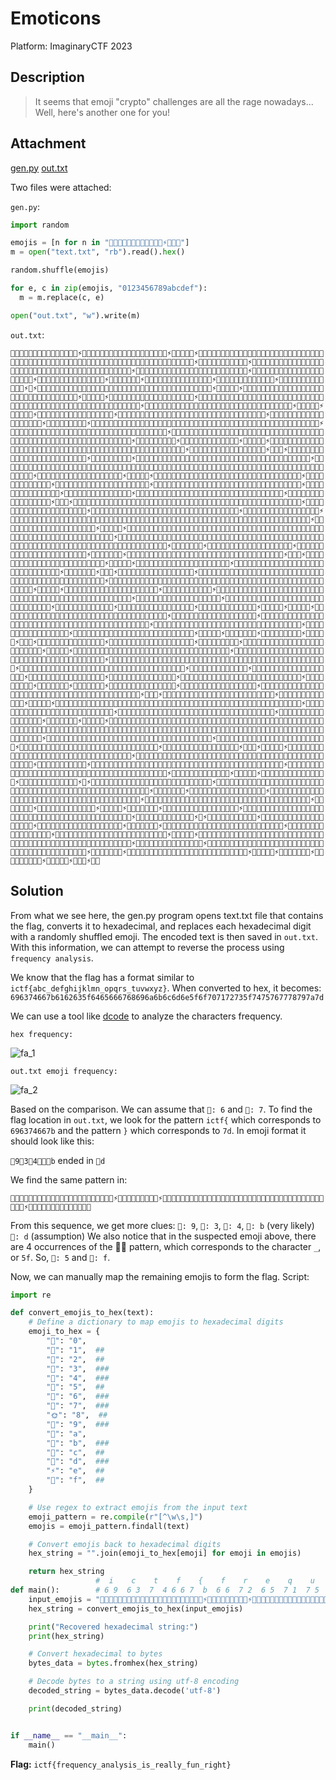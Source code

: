 # Emoticons

Platform: ImaginaryCTF 2023

## Description

> It seems that emoji "crypto" challenges are all the rage nowadays... Well, here's another one for you!

## Attachment
[gen.py](./Challenge/) [out.txt](./Challenge/out.txt)

Two files were attached:

`gen.py`:

```python
import random

emojis = [n for n in "🌸🍔🐳🚀🌞🎉🍦🎈🐶🍕🌺🎸⚡️🦋🌼🎁"]
m = open("text.txt", "rb").read().hex()

random.shuffle(emojis)

for e, c in zip(emojis, "0123456789abcdef"):
  m = m.replace(c, e)

open("out.txt", "w").write(m)
```

`out.txt`:

```text
🎉🌼🎈🍔🎈🌺🍕🎉🎈🐳🎈🌸🎈🌺🎈⚡🍕🌸🎁🚀🎁🐶🎈🦋🎈🚀🍕🌸🎈🌺🎁🐶🎈🎸🎈⚡🎈🌺🍕🍕🎈⚡🎁🐶🎈🦋🍕🌸🎁🐶🍕🌸🎈🍔🎈🐳🎈🚀🎈🌼🍕🐳🍕🌸🎁🚀🎁🐶🎈🦋🍕🎁🎈🌼🎁🐶🎈🍕🍕🎁🎈🦋🍕🐶🎈🌞🎈🐳🎈🌸🎈🦋🎈🚀🎁🐶🍕🎁🎈🌼🍕🐶🍕🎁🎈🌼🍕🌸🎈🌼🎈⚡🍕🎉🎈🦋🍕🎉🎈🐳🎈🌺🎈⚡🍕🌸🎁🐶🎈🌺🎈🎈🎁🐶🎈🎈🎈🦋🎈🌸🎈🐳🎈🦋🎈🚀🎁🐶🎈🌼🍕🌞🍕🐶🍕🎁🎈🌼🍕🌸🍕🌸🎈🐳🎈🌺🎈⚡🍕🌸🎁🐶🍕🌼🍕🌸🎈🌼🎈🎉🎁🐶🍕🎉🎈🌺🎁🐶🎈🌸🎈🌺🎈⚡🍕🎈🎈🌼🍕🐳🎁🐶🎈🌼🎈🍔🎈🌺🍕🎉🎈🐳🎈🌺🎈⚡🍕🌸🎁🐶🎈🌺🍕🎁🎁🐶🍕🎉🎈🌺🎈⚡🎈🌼🎁🐶🎈🐳🎈⚡🎁🐶🍕🍕🍕🎁🎈🐳🍕🎉🍕🎉🎈🌼🎈⚡🎁🐶🎈🌸🎈🌺🎈🍔🎈🍔🍕🌼🎈⚡🎈🐳🎈🌸🎈🦋🍕🎉🎈🐳🎈🌺🎈⚡🎁⚡🎁🐶🌼🎉🎈🌞🎈🌼🍕🐳🎁🐶🎈🌞🎈🦋🍕🎈🎈🌼🎁🐶🎈🎁🎈🌼🎈🌸🎈🌺🎈🍔🎈🌼🎁🐶🎈🦋🎈⚡🎁🐶🎈🐳🎈⚡🍕🎉🎈🌼🎈🍕🍕🎁🎈🦋🎈🚀🎁🐶🍕🐶🎈🦋🍕🎁🍕🎉🎁🐶🎈🌺🎈🎈🎁🐶🎈🌺🎈⚡🎈🚀🎈🐳🎈⚡🎈🌼🎁🐶🎈🍔🎈🌼🍕🌸🍕🌸🎈🦋🎈🍕🎈🐳🎈⚡🎈🍕🎁🚀🎁🐶🍕🌸🎈🌺🎈🌸🎈🐳🎈🦋🎈🚀🎁🐶🎈🍔🎈🌼🎈🎉🎈🐳🎈🦋🎁🐶🍕🐶🎈🚀🎈🦋🍕🎉🎈🎈🎈🌺🍕🎁🎈🍔🍕🌸🎁🚀🎁🐶🎈🦋🎈⚡🎈🎉🎁🐶🎈🌼🎈🍔🎈🦋🎈🐳🎈🚀🎁🐶🎈🌸🎈🌺🍕🎁🍕🎁🎈🌼🍕🌸🍕🐶🎈🌺🎈⚡🎈🎉🎈🌼🎈⚡🎈🌸🎈🌼🎁⚡🎁🐶🎉🌼🎈🍔🎈🌺🍕🎉🎈🐳🎈🌸🎈🌺🎈⚡🍕🌸🎁🐶🎈🦋🍕🎁🎈🌼🎁🐶🎈🎈🎈🌺🍕🎁🎈🍔🎈🌼🎈🎉🎁🐶🍕🌼🍕🌸🎈🐳🎈⚡🎈🍕🎁🐶🎈🦋🎁🐶🎈🌸🎈🌺🎈🍔🎈🎁🎈🐳🎈⚡🎈🦋🍕🎉🎈🐳🎈🌺🎈⚡🎁🐶🎈🌺🎈🎈🎁🐶🎈🎸🎈🌼🍕🐳🎈🎁🎈🌺🎈🦋🍕🎁🎈🎉🎁🐶🎈🌸🎈🌞🎈🦋🍕🎁🎈🦋🎈🌸🍕🎉🎈🌼🍕🎁🍕🌸🎁🐶🎈🦋🎈⚡🎈🎉🎁🐶🍕🌸🍕🐳🎈🍔🎈🎁🎈🌺🎈🚀🍕🌸🎁🚀🎁🐶🎈🦋🎈🚀🎈🚀🎈🌺🍕🍕🎈🐳🎈⚡🎈🍕🎁🐶🍕🌼🍕🌸🎈🌼🍕🎁🍕🌸🎁🐶🍕🎉🎈🌺🎁🐶🎈🌼🍕🌞🍕🐶🍕🎁🎈🌼🍕🌸🍕🌸🎁🐶🍕🎉🎈🌞🎈🌼🎈🐳🍕🎁🎁🐶🎈🎈🎈🌼🎈🌼🎈🚀🎈🐳🎈⚡🎈🍕🍕🌸🎁🐶🎈🦋🎈⚡🎈🎉🎁🐶🎈🦋🎈🎉🎈🎉🎁🐶🎈⚡🍕🌼🎈🦋🎈⚡🎈🌸🎈🌼🎁🐶🍕🎉🎈🌺🎁🐶🍕🎉🎈🌞🎈🌼🎈🐳🍕🎁🎁🐶🍕🎉🎈🌼🍕🌞🍕🎉🎁🍔🎈🎁🎈🦋🍕🌸🎈🌼🎈🎉🎁🐶🎈🌸🎈🌺🎈⚡🍕🎈🎈🌼🍕🎁🍕🌸🎈🦋🍕🎉🎈🐳🎈🌺🎈⚡🍕🌸🎁⚡🎁🐶🎈🐳🎈🌸🍕🎉🎈🎈🍕🎸🎈🎈🍕🎁🎈🌼🍕🦋🍕🌼🎈🌼🎈⚡🎈🌸🍕🐳🌼🌺🎈🦋🎈⚡🎈🦋🎈🚀🍕🐳🍕🌸🎈🐳🍕🌸🌼🌺🎈🐳🍕🌸🌼🌺🍕🎁🎈🌼🎈🦋🎈🚀🎈🚀🍕🐳🌼🌺🎈🎈🍕🌼🎈⚡🌼🌺🍕🎁🎈🐳🎈🍕🎈🌞🍕🎉🍕🍔🎁🐶🌼🎉🎈🌞🎈🌼🎁🐶🍕🐶🍕🎁🎈🐳🎈🍔🎈🦋🍕🎁🍕🐳🎁🐶🍕🐶🍕🌼🍕🎁🍕🐶🎈🌺🍕🌸🎈🌼🎁🐶🎈🌺🎈🎈🎁🐶🎈🌼🎈🍔🎈🌺🍕🎉🎈🐳🎈🌸🎈🌺🎈⚡🍕🌸🎁🐶🎈🐳🍕🌸🎁🐶🍕🎉🎈🌺🎁🐶🎈🌼🎈⚡🎈🌞🎈🦋🎈⚡🎈🌸🎈🌼🎁🐶🎈🎉🎈🐳🎈🍕🎈🐳🍕🎉🎈🦋🎈🚀🎁🐶🎈🌸🎈🌺🎈🍔🎈🍔🍕🌼🎈⚡🎈🐳🎈🌸🎈🦋🍕🎉🎈🐳🎈🌺🎈⚡🎁🐶🎈🎁🍕🐳🎁🐶🎈🎁🍕🎁🎈🐳🎈🎉🎈🍕🎈🐳🎈⚡🎈🍕🎁🐶🍕🎉🎈🌞🎈🌼🎁🐶🎈🍕🎈🦋🍕🐶🎁🐶🎈🎁🎈🌼🍕🎉🍕🍕🎈🌼🎈🌼🎈⚡🎁🐶🍕🍕🍕🎁🎈🐳🍕🎉🍕🎉🎈🌼🎈⚡🎁🐶🍕🎉🎈🌼🍕🌞🍕🎉🎁🐶🎈🦋🎈⚡🎈🎉🎁🐶🎈🎈🎈🦋🎈🌸🎈🌼🎁🍔🍕🎉🎈🌺🎁🍔🎈🎈🎈🦋🎈🌸🎈🌼🎁🐶🎈🐳🎈⚡🍕🎉🎈🌼🍕🎁🎈🦋🎈🌸🍕🎉🎈🐳🎈🌺🎈⚡🍕🌸🎁⚡🎁🐶🌼🎉🎈🌞🎈🌼🍕🐳🎁🐶🍕🐶🍕🎁🎈🌺🍕🎈🎈🐳🎈🎉🎈🌼🎁🐶🎈🦋🎁🐶🍕🍕🎈🦋🍕🐳🎁🐶🍕🎉🎈🌺🎁🐶🎈🌸🎈🌺🎈⚡🍕🎈🎈🌼🍕🐳🎁🐶🎈🌼🎈🍔🎈🌺🍕🎉🎈🐳🎈🌺🎈⚡🍕🌸🎁🚀🎁🐶🍕🌸🍕🌼🎈🌸🎈🌞🎁🐶🎈🦋🍕🌸🎁🐶🎈🌞🎈🦋🍕🐶🍕🐶🎈🐳🎈⚡🎈🌼🍕🌸🍕🌸🎁🚀🎁🐶🍕🌸🎈🦋🎈🎉🎈⚡🎈🌼🍕🌸🍕🌸🎁🚀🎁🐶🍕🌸🍕🌼🍕🎁🍕🐶🍕🎁🎈🐳🍕🌸🎈🌼🎁🚀🎁🐶🎈🌺🍕🎁🎁🐶🎈🌞🍕🌼🎈🍔🎈🌺🍕🎁🎁🚀🎁🐶🍕🍕🎈🌞🎈🐳🎈🌸🎈🌞🎁🐶🎈🌸🎈🦋🎈⚡🎁🐶🎈🎁🎈🌼🎁🐶🎈🌸🎈🌞🎈🦋🎈🚀🎈🚀🎈🌼🎈⚡🎈🍕🎈🐳🎈⚡🎈🍕🎁🐶🍕🎉🎈🌺🎁🐶🎈🌼🍕🌞🍕🐶🍕🎁🎈🌼🍕🌸🍕🌸🎁🐶🍕🌸🎈🌺🎈🚀🎈🌼🎈🚀🍕🐳🎁🐶🍕🎉🎈🌞🍕🎁🎈🌺🍕🌼🎈🍕🎈🌞🎁🐶🍕🍕🎈🌺🍕🎁🎈🎉🍕🌸🎁⚡🎁🐶🎉🎈🎈🌺🍕🎁🎁🐶🎈🌼🍕🌞🎈🦋🎈🍔🍕🐶🎈🚀🎈🌼🎁🚀🎁🐶🎈🦋🎁🐶🍕🌸🎈🐳🎈🍔🍕🐶🎈🚀🎈🌼🎁🐶🍕🌸🎈🍔🎈🐳🎈🚀🎈🌼🍕🐳🎁🐶🎈🎈🎈🦋🎈🌸🎈🌼🎁🐶🌸🍦🎁🐳🎁🐶🎈🌸🎈🦋🎈⚡🎁🐶🎈🎉🎈🌼🎈⚡🎈🌺🍕🎉🎈🌼🎁🐶🎈🌞🎈🦋🍕🐶🍕🐶🎈🐳🎈⚡🎈🌼🍕🌸🍕🌸🎁🐶🎈🌺🍕🎁🎁🐶🎈🎈🍕🎁🎈🐳🎈🌼🎈⚡🎈🎉🎈🚀🎈🐳🎈⚡🎈🌼🍕🌸🍕🌸🎁🚀🎁🐶🍕🍕🎈🌞🎈🐳🎈🚀🎈🌼🎁🐶🎈🦋🎁🐶🎈🎈🍕🎁🎈🌺🍕🍕🎈⚡🎈🐳🎈⚡🎈🍕🎁🐶🎈🎈🎈🦋🎈🌸🎈🌼🎁🐶🌸🍦🎁🌞🎁🐶🎈🌸🎈🦋🎈⚡🎁🐶🎈🐳🎈⚡🎈🎉🎈🐳🎈🌸🎈🦋🍕🎉🎈🌼🎁🐶🍕🌸🎈🦋🎈🎉🎈⚡🎈🌼🍕🌸🍕🌸🎁🐶🎈🌺🍕🎁🎁🐶🎈🎉🎈🐳🍕🌸🎈🦋🍕🐶🍕🐶🎈🌺🎈🐳🎈⚡🍕🎉🎈🍔🎈🌼🎈⚡🍕🎉🎁⚡🎁🐶🎉🌼🎈🍔🎈🌺🍕🎉🎈🐳🎈🌸🎈🌺🎈⚡🍕🌸🎁🐶🎈🌺🎈🎈🎈🎈🎈🌼🍕🎁🎁🐶🎈🦋🎁🐶🍕🎈🎈🐳🍕🌸🍕🌼🎈🦋🎈🚀🎁🐶🍕🌸🎈🌞🎈🌺🍕🎁🍕🎉🎈🌞🎈🦋🎈⚡🎈🎉🎁🐶🍕🎉🎈🌞🎈🦋🍕🎉🎁🐶🎈🌞🎈🌼🎈🚀🍕🐶🍕🌸🎁🐶🎈🌸🎈🚀🎈🦋🍕🎁🎈🐳🎈🎈🍕🐳🎁🐶🍕🎉🎈🌞🎈🌼🎁🐶🎈🐳🎈⚡🍕🎉🎈🌼🎈⚡🎈🎉🎈🌼🎈🎉🎁🐶🎈🌼🎈🍔🎈🌺🍕🎉🎈🐳🎈🌺🎈⚡🎈🦋🎈🚀🎁🐶🎈🌸🎈🌺🎈⚡🍕🎉🎈🌼🍕🌞🍕🎉🎁🐶🎈🌺🎈🎈🎁🐶🎈🦋🎁🐶🎈🍔🎈🌼🍕🌸🍕🌸🎈🦋🎈🍕🎈🌼🎁🚀🎁🐶🍕🎁🎈🌼🎈🎉🍕🌼🎈🌸🎈🐳🎈⚡🎈🍕🎁🐶🍕🎉🎈🌞🎈🌼🎁🐶🎈🌸🎈🌞🎈🦋🎈⚡🎈🌸🎈🌼🍕🌸🎁🐶🎈🌺🎈🎈🎁🐶🎈🍔🎈🐳🍕🌸🎈🌸🎈🌺🎈🍔🎈🍔🍕🌼🎈⚡🎈🐳🎈🌸🎈🦋🍕🎉🎈🐳🎈🌺🎈⚡🎁🐶🎈🌺🍕🎁🎁🐶🎈🍔🎈🐳🍕🌸🍕🌼🎈⚡🎈🎉🎈🌼🍕🎁🍕🌸🍕🎉🎈🦋🎈⚡🎈🎉🎈🐳🎈⚡🎈🍕🍕🌸🎁⚡🎁🐶🎉🍔🎈🌺🍕🎁🎈🌼🎈🌺🍕🎈🎈🌼🍕🎁🎁🚀🎁🐶🎈🌼🎈🍔🎈🌺🍕🎉🎈🐳🎈🌸🎈🌺🎈⚡🍕🌸🎁🐶🎈🦋🎈🚀🍕🌸🎈🌺🎁🐶🎈🌸🎈🌺🎈⚡🍕🎉🍕🎁🎈🐳🎈🎁🍕🌼🍕🎉🎈🌼🎁🐶🍕🎉🎈🌺🎁🐶🍕🎉🎈🌞🎈🌼🎁🐶🎈🌸🍕🎁🎈🌼🎈🦋🍕🎉🎈🐳🎈🌺🎈⚡🎁🐶🎈🌺🎈🎈🎁🐶🎈🦋🎁🐶🎈🍔🎈🌺🍕🎁🎈🌼🎁🐶🍕🐶🎈🌼🍕🎁🍕🌸🎈🌺🎈⚡🎈🦋🎈🚀🎈🐳🍕🍦🎈🌼🎈🎉🎁🐶🎈🦋🎈⚡🎈🎉🎁🐶🍕🎁🎈🌼🎈🚀🎈🦋🍕🎉🎈🦋🎈🎁🎈🚀🎈🌼🎁🐶🎈🌺🎈⚡🎈🚀🎈🐳🎈⚡🎈🌼🎁🐶🎈🌼🎈⚡🍕🎈🎈🐳🍕🎁🎈🌺🎈⚡🎈🍔🎈🌼🎈⚡🍕🎉🎁⚡🎁🐶🎉🎁🍕🐳🎁🐶🍕🌼🍕🌸🎈🐳🎈⚡🎈🍕🎁🐶🎈🌼🎈🍔🎈🌺🍕🎉🎈🐳🎈🌸🎈🌺🎈⚡🍕🌸🎁🚀🎁🐶🎈🐳🎈⚡🎈🎉🎈🐳🍕🎈🎈🐳🎈🎉🍕🌼🎈🦋🎈🚀🍕🌸🎁🐶🎈🌸🎈🦋🎈⚡🎁🐶🎈🐳🎈⚡🎈🎈🍕🌼🍕🌸🎈🌼🎁🐶🍕🎉🎈🌞🎈🌼🎈🐳🍕🎁🎁🐶🍕🍕🍕🎁🎈🐳🍕🎉🍕🎉🎈🌼🎈⚡🎁🐶🎈🍔🎈🌼🍕🌸🍕🌸🎈🦋🎈🍕🎈🌼🍕🌸🎁🐶🍕🍕🎈🐳🍕🎉🎈🌞🎁🐶🍕🐶🎈🌼🍕🎁🍕🌸🎈🌺🎈⚡🎈🦋🎈🚀🎈🐳🍕🎉🍕🐳🎁🚀🎁🐶🎈🌞🍕🌼🎈🍔🎈🌺🍕🎁🎁🚀🎁🐶🎈🌺🍕🎁🎁🐶🍕🌸🎈🦋🍕🎁🎈🌸🎈🦋🍕🌸🎈🍔🎁⚡🎁🐶🌼🎉🎈🌞🎈🐳🍕🌸🎁🐶🎈🦋🎈🎉🎈🎉🍕🌸🎁🐶🎈🎉🎈🌼🍕🐶🍕🎉🎈🌞🎁🐶🎈🦋🎈⚡🎈🎉🎁🐶🍕🎁🎈🐳🎈🌸🎈🌞🎈⚡🎈🌼🍕🌸🍕🌸🎁🐶🍕🎉🎈🌺🎁🐶🎈🌸🎈🌺🎈⚡🍕🎈🎈🌼🍕🎁🍕🌸🎈🦋🍕🎉🎈🐳🎈🌺🎈⚡🍕🌸🎁🚀🎁🐶🎈🍔🎈🦋🎈🎸🎈🐳🎈⚡🎈🍕🎁🐶🍕🎉🎈🌞🎈🌼🎈🍔🎁🐶🎈🍔🎈🌺🍕🎁🎈🌼🎁🐶🎈🌼🎈⚡🎈🍕🎈🦋🎈🍕🎈🐳🎈⚡🎈🍕🎁🐶🎈🦋🎈⚡🎈🎉🎁🐶🎈🌼🎈⚡🎈🍦🎈🌺🍕🐳🎈🦋🎈🎁🎈🚀🎈🌼🎁⚡🎁🐶🎉🌼🎈🍔🎈🌺🍕🎉🎈🐳🎈🌸🎈🌺🎈⚡🍕🌸🎁🐶🍕🌸🎈🌼🍕🎁🍕🎈🎈🌼🎁🐶🎈🦋🍕🌸🎁🐶🎈🦋🎁🐶🎈🎈🎈🌺🍕🎁🎈🍔🎁🐶🎈🌺🎈🎈🎁🐶🎈⚡🎈🌺🎈⚡🍕🎈🎈🌼🍕🎁🎈🎁🎈🦋🎈🚀🎁🐶🎈🌸🎈🌺🎈🍔🎈🍔🍕🌼🎈⚡🎈🐳🎈🌸🎈🦋🍕🎉🎈🐳🎈🌺🎈⚡🎁🐶🎈🐳🎈⚡🎁🐶🍕🎉🎈🌞🎈🌼🎁🐶🎈🎉🎈🐳🎈🍕🎈🐳🍕🎉🎈🦋🎈🚀🎁🐶🍕🎁🎈🌼🎈🦋🎈🚀🎈🍔🎁🚀🎁🐶🍕🐶🍕🎁🎈🌺🍕🎈🎈🐳🎈🎉🎈🐳🎈⚡🎈🍕🎁🐶🎈🦋🎁🐶🍕🍕🎈🦋🍕🐳🎁🐶🍕🎉🎈🌺🎁🐶🎈🌸🎈🌺🎈⚡🍕🎈🎈🌼🍕🐳🎁🐶🍕🌸🍕🌼🎈🎁🍕🎉🎈🚀🎈🌼🎁🐶🎈🌸🍕🌼🎈🌼🍕🌸🎁🐶🎈🦋🎈⚡🎈🎉🎁🐶🎈🌼🎈🍔🎈🌺🍕🎉🎈🐳🎈🌺🎈⚡🎈🦋🎈🚀🎁🐶🎈⚡🍕🌼🎈🦋🎈⚡🎈🌸🎈🌼🍕🌸🎁🐶🍕🎉🎈🌞🎈🦋🍕🎉🎁🐶🍕🍕🎈🌺🍕🌼🎈🚀🎈🎉🎁🐶🍕🎉🍕🐳🍕🐶🎈🐳🎈🌸🎈🦋🎈🚀🎈🚀🍕🐳🎁🐶🎈🎁🎈🌼🎁🐶🎈🌼🍕🌞🍕🐶🍕🎁🎈🌼🍕🌸🍕🌸🎈🌼🎈🎉🎁🐶🍕🎉🎈🌞🍕🎁🎈🌺🍕🌼🎈🍕🎈🌞🎁🐶🎈🎈🎈🦋🎈🌸🎈🐳🎈🦋🎈🚀🎁🐶🎈🌼🍕🌞🍕🐶🍕🎁🎈🌼🍕🌸🍕🌸🎈🐳🎈🌺🎈⚡🍕🌸🎁🚀🎁🐶🎈🍕🎈🌼🍕🌸🍕🎉🍕🌼🍕🎁🎈🌼🍕🌸🎁🚀🎁🐶🎈🌺🍕🎁🎁🐶🍕🎉🎈🌺🎈⚡🎈🌼🎁🐶🎈🌺🎈🎈🎁🐶🍕🎈🎈🌺🎈🐳🎈🌸🎈🌼🎁🐶🎈🐳🎈⚡🎁🐶🎈🎈🎈🦋🎈🌸🎈🌼🎁🍔🍕🎉🎈🌺🎁🍔🎈🎈🎈🦋🎈🌸🎈🌼🎁🐶🎈🐳🎈⚡🍕🎉🎈🌼🍕🎁🎈🦋🎈🌸🍕🎉🎈🐳🎈🌺🎈⚡🍕🌸🎁⚡🎁🐶🎉🐳🎈⚡🎁🐶🍕🌸🍕🌼🎈🍔🎈🍔🎈🦋🍕🎁🍕🐳🎁🚀🎁🐶🎈🌼🎈🍔🎈🌺🍕🎉🎈🐳🎈🌸🎈🌺🎈⚡🍕🌸🎁🐶🎈🦋🍕🎁🎈🌼🎁🐶🎈🍕🍕🎁🎈🦋🍕🐶🎈🌞🎈🐳🎈🌸🎈🦋🎈🚀🎁🐶🍕🎁🎈🌼🍕🐶🍕🎁🎈🌼🍕🌸🎈🌼🎈⚡🍕🎉🎈🦋🍕🎉🎈🐳🎈🌺🎈⚡🍕🌸🎁🐶🎈🌺🎈🎈🎁🐶🎈🎈🎈🦋🎈🌸🎈🐳🎈🦋🎈🚀🎁🐶🎈🌼🍕🌞🍕🐶🍕🎁🎈🌼🍕🌸🍕🌸🎈🐳🎈🌺🎈⚡🍕🌸🎁🐶🍕🎉🎈🌞🎈🦋🍕🎉🎁🐶🎈🌞🎈🦋🍕🎈🎈🌼🎁🐶🍕🎁🎈🌼🍕🎈🎈🌺🎈🚀🍕🌼🍕🎉🎈🐳🎈🌺🎈⚡🎈🐳🍕🍦🎈🌼🎈🎉🎁🐶🎈🌺🎈⚡🎈🚀🎈🐳🎈⚡🎈🌼🎁🐶🎈🌸🎈🌺🎈🍔🎈🍔🍕🌼🎈⚡🎈🐳🎈🌸🎈🦋🍕🎉🎈🐳🎈🌺🎈⚡🎁⚡🎁🐶🌼🎉🎈🌞🎈🌼🍕🐳🎁🐶🎈🦋🎈🚀🎈🚀🎈🌺🍕🍕🎁🐶🎈🐳🎈⚡🎈🎉🎈🐳🍕🎈🎈🐳🎈🎉🍕🌼🎈🦋🎈🚀🍕🌸🎁🐶🍕🎉🎈🌺🎁🐶🎈🌼🍕🌞🍕🐶🍕🎁🎈🌼🍕🌸🍕🌸🎁🐶🎈🌼🎈🍔🎈🌺🍕🎉🎈🐳🎈🌺🎈⚡🍕🌸🎁🐶🎈🦋🎈⚡🎈🎉🎁🐶🎈🦋🎈🎉🎈🎉🎁🐶🎈🌸🎈🌺🎈⚡🍕🎉🎈🌼🍕🌞🍕🎉🎁🐶🍕🎉🎈🌺🎁🐶🍕🎉🎈🌞🎈🌼🎈🐳🍕🎁🎁🐶🍕🍕🍕🎁🎈🐳🍕🎉🍕🎉🎈🌼🎈⚡🎁🐶🎈🍔🎈🌼🍕🌸🍕🌸🎈🦋🎈🍕🎈🌼🍕🌸🎁🚀🎁🐶🎈🐳🎈🍔🍕🐶🍕🎁🎈🌺🍕🎈🎈🐳🎈⚡🎈🍕🎁🐶🍕🌼🎈⚡🎈🎉🎈🌼🍕🎁🍕🌸🍕🎉🎈🦋🎈⚡🎈🎉🎈🐳🎈⚡🎈🍕🎁🐶🎈🦋🎈⚡🎈🎉🎁🐶🍕🎁🎈🌼🎈🎉🍕🌼🎈🌸🎈🐳🎈⚡🎈🍕🎁🐶🍕🎉🎈🌞🎈🌼🎁🐶🍕🎁🎈🐳🍕🌸🎈🎸🎁🐶🎈🌺🎈🎈🎁🐶🎈🍔🎈🐳🍕🌸🎈🌸🎈🌺🎈🍔🎈🍔🍕🌼🎈⚡🎈🐳🎈🌸🎈🦋🍕🎉🎈🐳🎈🌺🎈⚡🎁⚡🎁🐶🎉🎁🍕🐳🎁🐶🎈🐳🎈⚡🎈🌸🎈🌺🍕🎁🍕🐶🎈🌺🍕🎁🎈🦋🍕🎉🎈🐳🎈⚡🎈🍕🎁🐶🎈🌼🎈🍔🎈🌺🍕🎉🎈🐳🎈🌸🎈🌺🎈⚡🍕🌸🎁🐶🎈🐳🎈⚡🍕🎉🎈🌺🎁🐶🎈🎉🎈🐳🎈🍕🎈🐳🍕🎉🎈🦋🎈🚀🎁🐶🎈🌸🎈🌺🎈⚡🍕🎈🎈🌼🍕🎁🍕🌸🎈🦋🍕🎉🎈🐳🎈🌺🎈⚡🍕🌸🎁🚀🎁🐶🍕🐶🎈🌼🎈🌺🍕🐶🎈🚀🎈🌼🎁🐶🎈🌸🎈🦋🎈⚡🎁🐶🎈🐳🎈⚡🎈🎈🍕🌼🍕🌸🎈🌼🎁🐶🍕🎉🎈🌞🎈🌼🎈🐳🍕🎁🎁🐶🍕🎉🎈🌼🍕🌞🍕🎉🍕🌸🎁🐶🍕🍕🎈🐳🍕🎉🎈🌞🎁🐶🍕🐶🎈🌼🍕🎁🍕🌸🎈🌺🎈⚡🎈🦋🎈🚀🎈🐳🍕🎉🍕🐳🎁🐶🎈🦋🎈⚡🎈🎉🎁🐶🎈🌸🍕🎁🎈🌼🎈🦋🍕🎉🎈🌼🎁🐶🎈🦋🎁🐶🎈🍔🎈🌺🍕🎁🎈🌼🎁🐶🍕🎈🎈🐳🎈🎁🍕🎁🎈🦋🎈⚡🍕🎉🎁🐶🎈🦋🎈⚡🎈🎉🎁🐶🍕🎁🎈🌼🎈🚀🎈🦋🍕🎉🎈🦋🎈🎁🎈🚀🎈🌼🎁🐶🎈🌺🎈⚡🎈🚀🎈🐳🎈⚡🎈🌼🎁🐶🎈🌼🎈⚡🍕🎈🎈🐳🍕🎁🎈🌺🎈⚡🎈🍔🎈🌼🎈⚡🍕🎉🎁⚡🐶🍦
```

## Solution

From what we see here, the gen.py program opens text.txt file that contains the flag, converts it to hexadecimal, and replaces each hexadecimal digit with a randomly shuffled emoji. The encoded text is then saved in `out.txt`. With this information, we can attempt to reverse the process using `frequency analysis`.

We know that the flag has a format similar to `ictf{abc_defghijklmn_opqrs_tuvwxyz}`. When converted to hex, it becomes:
`696374667b6162635f6465666768696a6b6c6d6e5f6f707172735f7475767778797a7d`

We can use a tool like [dcode](https://www.dcode.fr/frequency-analysis) to analyze the characters frequency.

`hex frequency:`

![fa_1](images/fa_1.png)

`out.txt emoji frequency:`

![fa_2](images/fa_2.png)

Based on the comparison. We can assume that `🎈: 6` and `🍕: 7`. To find the flag location in `out.txt`, we look for the pattern `ictf{` which corresponds to `696374667b` and the pattern `}` which corresponds to `7d`.
In emoji format it should look like this:

`🎈9🎈3🍕4🎈🎈🍕b` ended in `🍕d`

We find the same pattern in:

```text
🎈🐳🎈🌸🍕🎉🎈🎈🍕🎸🎈🎈🍕🎁🎈🌼🍕🦋🍕🌼🎈🌼🎈⚡🎈🌸🍕🐳🌼🌺🎈🦋🎈⚡🎈🦋🎈🚀🍕🐳🍕🌸🎈🐳🍕🌸🌼🌺🎈🐳🍕🌸🌼🌺🍕🎁🎈🌼🎈🦋🎈🚀🎈🚀🍕🐳🌼🌺🎈🎈🍕🌼🎈⚡🌼🌺🍕🎁🎈🐳🎈🍕🎈🌞🍕🎉🍕🍔
```

From this sequence, we get more clues:
`🐳: 9`, `🌸: 3`, `🎉: 4`, `🎸: b` (very likely)
`🍔: d` (assumption)
We also notice that in the suspected emoji above, there are 4 occurrences of the 🌼🌺 pattern, which corresponds to the character `_`, or `5f`.
So, `🌼: 5` and `🌺: f`.

Now, we can manually map the remaining emojis to form the flag.
Script:

```python
import re

def convert_emojis_to_hex(text):
    # Define a dictionary to map emojis to hexadecimal digits
    emoji_to_hex = {
        "🐶": "0",
        "🦋": "1",  ##
        "🎁": "2",  ##
        "🌸": "3",  ###
        "🎉": "4",  ###
        "🌼": "5",  ##
        "🎈": "6",  ###
        "🍕": "7",  ###
        "🌞": "8",  ##
        "🐳": "9",  ###
        "🍦": "a",
        "🎸": "b",  ###
        "🚀": "c",  ##
        "🍔": "d",  ###
        "⚡": "e",  ##
        "🌺": "f",  ##
    }

    # Use regex to extract emojis from the input text
    emoji_pattern = re.compile(r"[^\w\s,]")
    emojis = emoji_pattern.findall(text)

    # Convert emojis back to hexadecimal digits
    hex_string = "".join(emoji_to_hex[emoji] for emoji in emojis)

    return hex_string
                   #  i    c    t    f    {    f    r    e    q    u    e    n    c   y     _    a    n    a    l    y    s    i    s
def main():        # 6 9  6 3  7  4 6 6 7  b  6 6  7 2  6 5  7 1  7 5  6 5  6 e  6 f  7 9  5 f  6 1
    input_emojis = "🎈🐳🎈🌸🍕🎉🎈🎈🍕🎸🎈🎈🍕🎁🎈🌼🍕🦋🍕🌼🎈🌼🎈⚡🎈🌸🍕🐳🌼🌺🎈🦋🎈⚡🎈🦋🎈🚀🍕🐳🍕🌸🎈🐳🍕🌸🌼🌺🎈🐳🍕🌸🌼🌺🍕🎁🎈🌼🎈🦋🎈🚀🎈🚀🍕🐳🌼🌺🎈🎈🍕🌼🎈⚡🌼🌺🍕🎁🎈🐳🎈🍕🎈🌞🍕🎉🍕🍔"
    hex_string = convert_emojis_to_hex(input_emojis)

    print("Recovered hexadecimal string:")
    print(hex_string)

    # Convert hexadecimal to bytes
    bytes_data = bytes.fromhex(hex_string)

    # Decode bytes to a string using utf-8 encoding
    decoded_string = bytes_data.decode('utf-8')

    print(decoded_string)


if __name__ == "__main__":
    main()
```

**Flag:** `ictf{frequency_analysis_is_really_fun_right}`
